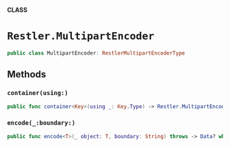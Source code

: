 **CLASS**

# `Restler.MultipartEncoder`

```swift
public class MultipartEncoder: RestlerMultipartEncoderType
```

## Methods
### `container(using:)`

```swift
public func container<Key>(using _: Key.Type) -> Restler.MultipartEncoder.Container<Key> where Key: CodingKey
```

### `encode(_:boundary:)`

```swift
public func encode<T>(_ object: T, boundary: String) throws -> Data? where T: RestlerMultipartEncodable
```
